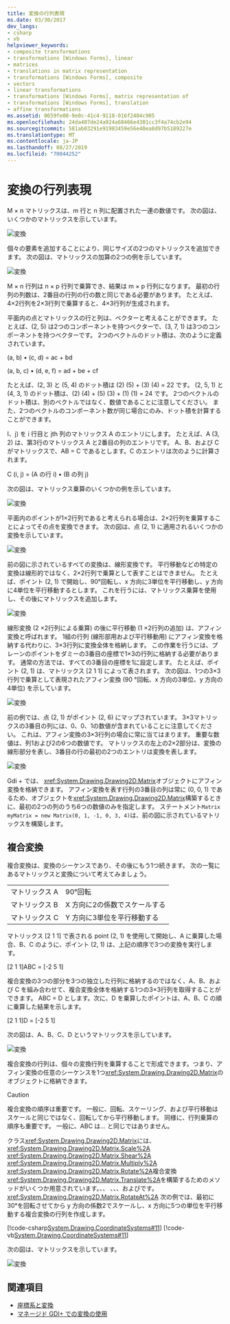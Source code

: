```yaml
---
title: 変換の行列表現
ms.date: 03/30/2017
dev_langs:
- csharp
- vb
helpviewer_keywords:
- composite transformations
- transformations [Windows Forms], linear
- matrices
- translations in matrix representation
- transformations [Windows Forms], composite
- vectors
- linear transformations
- transformations [Windows Forms], matrix representation of
- transformations [Windows Forms], translation
- affine transformations
ms.assetid: 0659fe00-9e0c-41c4-9118-016f2404c905
ms.openlocfilehash: 24da407de24a924a68466e4301cc3f4a74cb2e94
ms.sourcegitcommit: 581ab03291e91983459e56e40ea8d97b5189227e
ms.translationtype: MT
ms.contentlocale: ja-JP
ms.lasthandoff: 08/27/2019
ms.locfileid: "70044252"
---
```

# <a name="matrix-representation-of-transformations"></a>変換の行列表現
M × n マトリックスは、m 行と n 列に配置された一連の数値です。 次の図は、いくつかのマトリックスを示しています。  
  
 ![変換](./media/aboutgdip05-art04.gif "AboutGdip05_art04")  
  
 個々の要素を追加することにより、同じサイズの2つのマトリックスを追加できます。 次の図は、マトリックスの加算の2つの例を示しています。  
  
 ![変換](./media/aboutgdip05-art05.gif "AboutGdip05_art05")  
  
 M × n 行列は n × p 行列で乗算でき、結果は m × p 行列になります。 最初の行列の列数は、2番目の行列の行の数と同じである必要があります。 たとえば、4×2行列を2×3行列で乗算すると、4×3行列が生成されます。  
  
 平面内の点とマトリックスの行と列は、ベクターと考えることができます。 たとえば、(2, 5) は2つのコンポーネントを持つベクターで、(3, 7, 1) は3つのコンポーネントを持つベクターです。 2つのベクトルのドット積は、次のように定義されています。  
  
 (a, b) • (c, d) = ac + bd  
  
 (a, b, c) • (d, e, f) = ad + be + cf  
  
 たとえば、(2, 3) と (5, 4) のドット積は (2) (5) + (3) (4) = 22 です。 (2, 5, 1) と (4, 3, 1) のドット積は、(2) (4) + (5) (3) + (1) (1) = 24 です。 2つのベクトルのドット積は、別のベクトルではなく、数値であることに注意してください。 また、2つのベクトルのコンポーネント数が同じ場合にのみ、ドット積を計算することができます。  
  
 I、j) を i 行目と jth 列のマトリックス A のエントリにします。 たとえば、A (3, 2) は、第3行のマトリックス A と2番目の列のエントリです。 A、B、および C がマトリックスで、AB = C であるとします。C のエントリは次のように計算されます。  
  
 C (i, j) = (A の行 i) • (B の列 j)  
  
 次の図は、マトリックス乗算のいくつかの例を示しています。  
  
 ![変換](./media/aboutgdip05-art06.gif "AboutGdip05_art06")  
  
 平面内のポイントが1×2行列であると考えられる場合は、2×2行列を乗算することによってその点を変換できます。 次の図は、点 (2, 1) に適用されるいくつかの変換を示しています。  
  
 ![変換](./media/aboutgdip05-art07.gif "AboutGdip05_art07")  
  
 前の図に示されているすべての変換は、線形変換です。 平行移動などの特定の変換は線形的ではなく、2×2行列で乗算として表すことはできません。 たとえば、ポイント (2, 1) で開始し、90°回転し、x 方向に3単位を平行移動し、y 方向に4単位を平行移動するとします。 これを行うには、マトリックス乗算を使用し、その後にマトリックスを追加します。  
  
 ![変換](./media/aboutgdip05-art08.gif "AboutGdip05_art08")  
  
 線形変換 (2 ×2行列による乗算) の後に平行移動 (1 ×2行列の追加) は、アフィン変換と呼ばれます。 1組の行列 (線形部用および平行移動用) にアフィン変換を格納する代わりに、3×3行列に変換全体を格納します。 この作業を行うには、プレーンのポイントをダミーの3番目の座標で1×3の行列に格納する必要があります。 通常の方法では、すべての3番目の座標を1に設定します。 たとえば、ポイント (2, 1) は、マトリックス [2 1 1] によって表されます。 次の図は、1つの3×3行列で乗算として表現されたアフィン変換 (90 °回転、x 方向の3単位、y 方向の4単位) を示しています。  
  
 ![変換](./media/aboutgdip05-art09.gif "AboutGdip05_art09")  
  
 前の例では、点 (2, 1) がポイント (2, 6) にマップされています。 3×3マトリックスの3番目の列には、0、0、1の数値が含まれていることに注意してください。 これは、アフィン変換の3×3行列の場合に常に当てはまります。 重要な数値は、列1および2の6つの数値です。 マトリックスの左上の2×2部分は、変換の線形部分を表し、3番目の行の最初の2つのエントリは変換を表します。  
  
 ![変換](./media/aboutgdip05-art10.gif "AboutGdip05_art10")  
  
 Gdi + では、 <xref:System.Drawing.Drawing2D.Matrix>オブジェクトにアフィン変換を格納できます。 アフィン変換を表す行列の3番目の列は常に (0, 0, 1) であるため、オブジェクトを<xref:System.Drawing.Drawing2D.Matrix>構築するときに、最初の2つの列のうち6つの数値のみを指定します。 ステートメント`Matrix myMatrix = new Matrix(0, 1, -1, 0, 3, 4)`は、前の図に示されているマトリックスを構築します。  
  
## <a name="composite-transformations"></a>複合変換  
 複合変換は、変換のシーケンスであり、その後にもう1つ続きます。 次の一覧にあるマトリックスと変換について考えてみましょう。  
  
|||  
|-|-|  
|マトリックス A|90°回転|  
|マトリックス B|X 方向に2の係数でスケールする|  
|マトリックス C|Y 方向に3単位を平行移動する|  
  
 マトリックス [2 1 1] で表される point (2, 1) を使用して開始し、A に乗算した場合、B、C のように、ポイント (2, 1) は、上記の順序で3つの変換を実行します。  
  
 [2 1 1]ABC = [-2 5 1]  
  
 複合変換の3つの部分を3つの独立した行列に格納するのではなく、A、B、および C を組み合わせて、複合変換全体を格納する1つの3×3行列を取得することができます。 ABC = D とします。次に、D を乗算したポイントは、A、B、C の順に乗算した結果を示します。  
  
 [2 1 1]D = [-2 5 1]  
  
 次の図は、A、B、C、D というマトリックスを示しています。  
  
 ![変換](./media/aboutgdip05-art12.gif "AboutGdip05_art12")  
  
 複合変換の行列は、個々の変換行列を乗算することで形成できます。つまり、アフィン変換の任意のシーケンスを1つ<xref:System.Drawing.Drawing2D.Matrix>のオブジェクトに格納できます。  
  
> [!CAUTION]
> 複合変換の順序は重要です。 一般に、回転、スケーリング、および平行移動はスケールと同じではなく、回転してから平行移動します。 同様に、行列乗算の順序も重要です。 一般に、ABC は... と同じではありません。  
  
 クラス<xref:System.Drawing.Drawing2D.Matrix>には、 <xref:System.Drawing.Drawing2D.Matrix.Scale%2A> <xref:System.Drawing.Drawing2D.Matrix.Shear%2A> <xref:System.Drawing.Drawing2D.Matrix.Multiply%2A> <xref:System.Drawing.Drawing2D.Matrix.Rotate%2A>複合変換<xref:System.Drawing.Drawing2D.Matrix.Translate%2A>を構築するためのメソッドがいくつか用意されています。、、 、、、およびです。<xref:System.Drawing.Drawing2D.Matrix.RotateAt%2A> 次の例では、最初に30°を回転させてから y 方向の係数2でスケールし、x 方向に5つの単位を平行移動する複合変換の行列を作成します。  
  
 [!code-csharp[System.Drawing.CoordinateSystems#11](~/samples/snippets/csharp/VS_Snippets_Winforms/System.Drawing.CoordinateSystems/CS/Class1.cs#11)]
 [!code-vb[System.Drawing.CoordinateSystems#11](~/samples/snippets/visualbasic/VS_Snippets_Winforms/System.Drawing.CoordinateSystems/VB/Class1.vb#11)]  
  
 次の図は、マトリックスを示しています。  
  
 ![変換](./media/aboutgdip05-art13.gif "AboutGdip05_art13")  
  
## <a name="see-also"></a>関連項目

- [座標系と変換](coordinate-systems-and-transformations.md)
- [マネージド GDI+ での変換の使用](using-transformations-in-managed-gdi.md)
